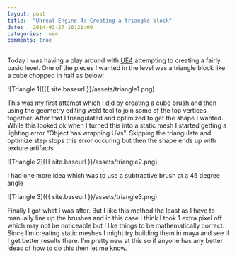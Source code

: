 ```yaml
---
layout: post
title:  "Unreal Engine 4: Creating a triangle block"
date:   2014-03-27 16:21:00
categories:  ue4
comments: true
---
```


Today I was having a play around with [UE4] attempting to creating a fairly basic level. One of the pieces I wanted in the level was a triangle block like a cube chopped in half as below:

![Triangle 1]({{ site.baseurl }}/assets/triangle1.png)

This was my first attempt which I did by creating a cube brush and then using the geometry editing weld tool to join some of the top vertices together. After that I triangulated and optimized to get the shape I wanted. While this looked ok when I turned this into a static mesh I started getting a lighting error “Object has wrapping UVs”. Skipping the triangulate and optimize step stops this error occuring but then the shape ends up with texture artifacts

![Triangle 2]({{ site.baseurl }}/assets/triangle2.png)

I had one more idea which was to use a subtractive brush at a 45 degree angle

![Triangle 3]({{ site.baseurl }}/assets/triangle3.png)

Finally I got what I was after. But I like this method the least as I have to manually line up the brushes and in this case I think I took 1 extra pixel off which may not be noticeable but I like things to be mathematically correct. Since I’m creating static meshes I might try building them in maya and see if I get better results there. I’m pretty new at this so if anyone has any better ideas of how to do this then let me know.

[UE4]: https://www.unrealengine.com/blog/welcome-to-unreal-engine-4